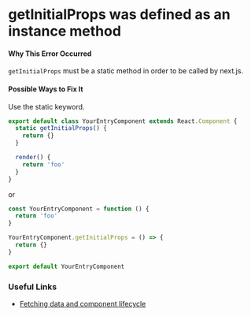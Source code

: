 # getInitialProps was defined as an instance method

#### Why This Error Occurred

`getInitialProps` must be a static method in order to be called by next.js.

#### Possible Ways to Fix It

Use the static keyword.

```js
export default class YourEntryComponent extends React.Component {
  static getInitialProps() {
    return {}
  }

  render() {
    return 'foo'
  }
}
```

or

```js
const YourEntryComponent = function () {
  return 'foo'
}

YourEntryComponent.getInitialProps = () => {
  return {}
}

export default YourEntryComponent
```

### Useful Links

- [Fetching data and component lifecycle](https://nextjs.org/docs#fetching-data-and-component-lifecycle)
